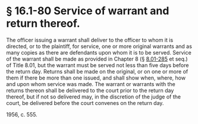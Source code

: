 # § 16.1-80 Service of warrant and return thereof.

<p>The officer issuing a warrant shall deliver to the officer to whom it is directed, or to the plaintiff, for service, one or more original warrants and as many copies as there are defendants upon whom it is to be served. Service of the warrant shall be made as provided in Chapter 8 (§ <a href='http://law.lis.virginia.gov/vacode/8.01-285/'>8.01-285</a> et seq.) of Title 8.01, but the warrant must be served not less than five days before the return day. Returns shall be made on the original, or on one or more of them if there be more than one issued, and shall show when, where, how and upon whom service was made. The warrant or warrants with the returns thereon shall be delivered to the court prior to the return day thereof, but if not so delivered may, in the discretion of the judge of the court, be delivered before the court convenes on the return day.</p><p>1956, c. 555.</p>